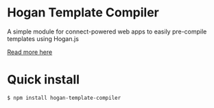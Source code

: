 
# Hogan Template Compiler
      
  A simple module for connect-powered web apps to easily pre-compile templates using Hogan.js

  [Read more here](http://www.edave.net/2012/05/13/hogan-template-compiler-module/)

# Quick install
	$ npm install hogan-template-compiler
